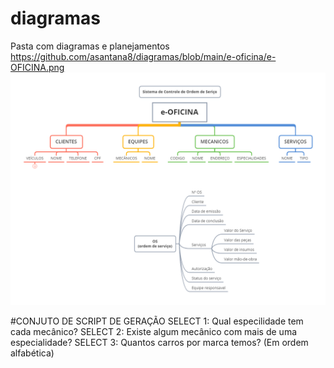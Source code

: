 # diagramas
Pasta com diagramas e planejamentos
https://github.com/asantana8/diagramas/blob/main/e-oficina/e-OFICINA.png
<img src="https://github.com/asantana8/diagramas/blob/main/e-oficina/e-OFICINA.png">


#CONJUTO DE SCRIPT DE GERAÇÃO
SELECT 1: Qual especilidade tem cada mecânico?
SELECT 2: Existe algum mecânico com mais de uma especialidade?
SELECT 3: Quantos carros por marca temos? (Em ordem alfabética)
